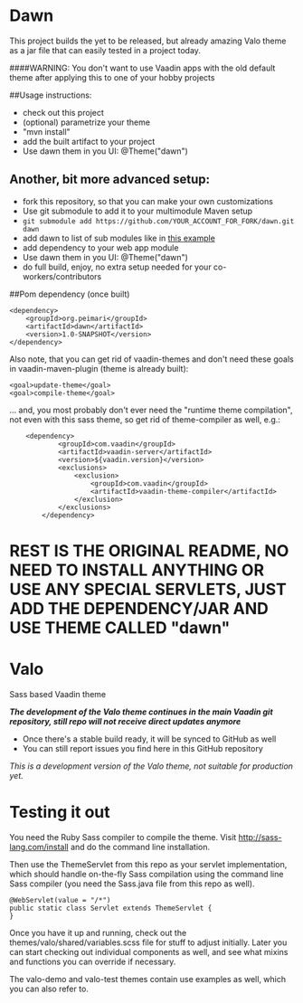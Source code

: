 # Dawn

This project builds the yet to be released, but already amazing Valo theme as a jar file that can easily tested in a project today. 

####WARNING: You don't want to use Vaadin apps with the old default theme after applying this to one of your hobby projects

##Usage instructions:

 * check out this project
 * (optional) parametrize your theme
 * "mvn install"
 * add the built artifact to your project
 * Use dawn them in you UI: @Theme("dawn")
 
## Another, bit more advanced setup:

 * fork this repository, so that you can make your own customizations
 * Use git submodule to add it to your multimodule Maven setup
  * `git submodule add https://github.com/YOUR_ACCOUNT_FOR_FORK/dawn.git dawn`
  * add dawn to list of sub modules like in [this example](https://github.com/peterl1084/cdiexample/blob/master/pom.xml#L23)
  * add dependency to your web app module
 * Use dawn them in you UI: @Theme("dawn")
 * do full build, enjoy, no extra setup needed for your co-workers/contributors

##Pom dependency (once built)

```
<dependency>
    <groupId>org.peimari</groupId>
    <artifactId>dawn</artifactId>
    <version>1.0-SNAPSHOT</version>
</dependency>
```

Also note, that you can get rid of vaadin-themes and don't need these goals in vaadin-maven-plugin (theme is already built):
```
<goal>update-theme</goal>
<goal>compile-theme</goal>
```

... and, you most probably don't ever need the "runtime theme compilation", not even with this sass theme, so get rid of theme-compiler as well, e.g.:

```
    <dependency>
            <groupId>com.vaadin</groupId>
            <artifactId>vaadin-server</artifactId>
            <version>${vaadin.version}</version>
            <exclusions>
                <exclusion>
                    <groupId>com.vaadin</groupId>
                    <artifactId>vaadin-theme-compiler</artifactId>
                </exclusion>
            </exclusions>
        </dependency>
```

# REST IS THE ORIGINAL README, NO NEED TO INSTALL ANYTHING OR USE ANY SPECIAL SERVLETS, JUST ADD THE DEPENDENCY/JAR AND USE THEME CALLED "dawn"
# ##########


Valo
====

Sass based Vaadin theme


***The development of the Valo theme continues in the main Vaadin git repository, still repo will not receive direct updates anymore***
 * Once there's a stable build ready, it will be synced to GitHub as well 
 * You can still report issues you find here in this GitHub repository

*This is a development version of the Valo theme, not suitable for production yet.*


Testing it out
====

You need the Ruby Sass compiler to compile the theme. Visit http://sass-lang.com/install and do the command line installation.

Then use the ThemeServlet from this repo as your servlet implementation, which should handle on-the-fly Sass compilation using the command line Sass compiler (you need the Sass.java file from this repo as well).

    @WebServlet(value = "/*")
    public static class Servlet extends ThemeServlet {
    }


Once you have it up and running, check out the themes/valo/shared/variables.scss file for stuff to adjust initially. Later you can start checking out individual components as well, and see what mixins and functions you can override if necessary.

The valo-demo and valo-test themes contain use examples as well, which you can also refer to.
